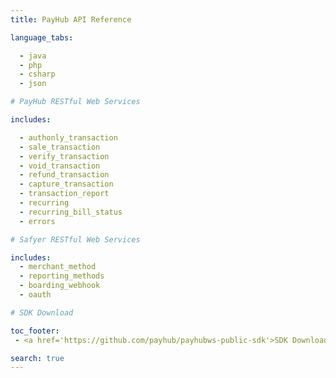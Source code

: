 ```yaml
---
title: PayHub API Reference

language_tabs:

  - java
  - php
  - csharp
  - json

# PayHub RESTful Web Services

includes:

  - authonly_transaction
  - sale_transaction
  - verify_transaction
  - void_transaction
  - refund_transaction
  - capture_transaction
  - transaction_report
  - recurring
  - recurring_bill_status
  - errors

# Safyer RESTful Web Services

includes:
  - merchant_method
  - reporting_methods
  - boarding_webhook
  - oauth

# SDK Download

toc_footer:
 - <a href='https://github.com/payhub/payhubws-public-sdk'>SDK Download</a>

search: true
---
```

